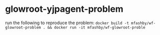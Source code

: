 # glowroot-yjpagent-problem

run the following to reproduce the problem:
`docker build -t mfashby/wf-glowroot-problem . && docker run -it mfashby/wf-glowroot-proble`
